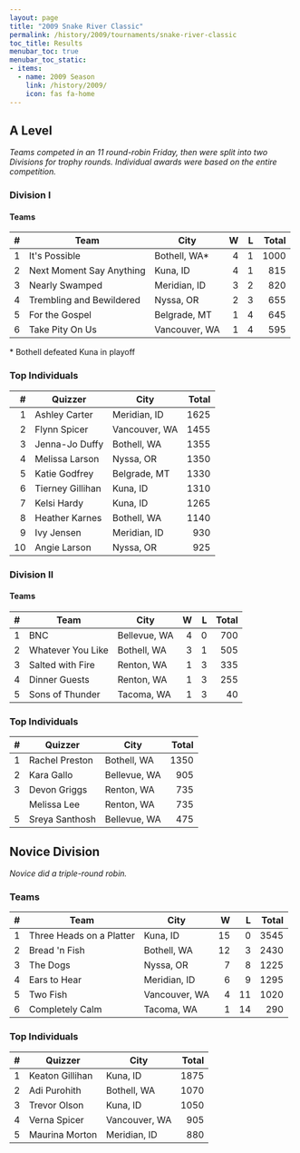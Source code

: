 ```yaml
---
layout: page
title: "2009 Snake River Classic"
permalink: /history/2009/tournaments/snake-river-classic
toc_title: Results
menubar_toc: true
menubar_toc_static:
- items:
  - name: 2009 Season
    link: /history/2009/
    icon: fas fa-home
---
```


## A Level

*Teams competed in an 11 round-robin Friday, then were split into two Divisions for trophy rounds. Individual awards were based on the entire competition.*

### Division I

#### Teams

|    # | Team                     | City          |    W |    L | Total |
| ---: | ------------------------ | ------------- | ---: | ---: | ----: |
|    1 | It's Possible            | Bothell, WA*  |    4 |    1 |  1000 |
|    2 | Next Moment Say Anything | Kuna, ID      |    4 |    1 |   815 |
|    3 | Nearly Swamped           | Meridian, ID  |    3 |    2 |   820 |
|    4 | Trembling and Bewildered | Nyssa, OR     |    2 |    3 |   655 |
|    5 | For the Gospel           | Belgrade, MT  |    1 |    4 |   645 |
|    6 | Take Pity On Us          | Vancouver, WA |    1 |    4 |   595 |

\* Bothell defeated Kuna in playoff

### Top Individuals

|    # | Quizzer          | City          | Total |
| ---: | ---------------- | ------------- | ----: |
|    1 | Ashley Carter    | Meridian, ID  |  1625 |
|    2 | Flynn Spicer     | Vancouver, WA |  1455 |
|    3 | Jenna-Jo Duffy   | Bothell, WA   |  1355 |
|    4 | Melissa Larson   | Nyssa, OR     |  1350 |
|    5 | Katie Godfrey    | Belgrade, MT  |  1330 |
|    6 | Tierney Gillihan | Kuna, ID      |  1310 |
|    7 | Kelsi Hardy      | Kuna, ID      |  1265 |
|    8 | Heather Karnes   | Bothell, WA   |  1140 |
|    9 | Ivy Jensen       | Meridian, ID  |   930 |
|   10 | Angie Larson     | Nyssa, OR     |   925 |

### Division II

#### Teams

|    # | Team              | City         |    W |    L | Total |
| ---: | ----------------- | ------------ | ---: | ---: | ----: |
|    1 | BNC               | Bellevue, WA |    4 |    0 |   700 |
|    2 | Whatever You Like | Bothell, WA  |    3 |    1 |   505 |
|    3 | Salted with Fire  | Renton, WA   |    1 |    3 |   335 |
|    4 | Dinner Guests     | Renton, WA   |    1 |    3 |   255 |
|    5 | Sons of Thunder   | Tacoma, WA   |    1 |    3 |    40 |

### Top Individuals

|    # | Quizzer        | City         | Total |
| ---: | -------------- | ------------ | ----: |
|    1 | Rachel Preston | Bothell, WA  |  1350 |
|    2 | Kara Gallo     | Bellevue, WA |   905 |
|    3 | Devon Griggs   | Renton, WA   |   735 |
|      | Melissa Lee    | Renton, WA   |   735 |
|    5 | Sreya Santhosh | Bellevue, WA |   475 |

## Novice Division

*Novice did a triple-round robin.*

### Teams

|    # | Team                     | City          |    W |    L | Total |
| ---: | ------------------------ | ------------- | ---: | ---: | ----: |
|    1 | Three Heads on a Platter | Kuna, ID      |   15 |    0 |  3545 |
|    2 | Bread 'n Fish            | Bothell, WA   |   12 |    3 |  2430 |
|    3 | The Dogs                 | Nyssa, OR     |    7 |    8 |  1225 |
|    4 | Ears to Hear             | Meridian, ID  |    6 |    9 |  1295 |
|    5 | Two Fish                 | Vancouver, WA |    4 |   11 |  1020 |
|    6 | Completely Calm          | Tacoma, WA    |    1 |   14 |   290 |

### Top Individuals

|    # | Quizzer         | City          | Total |
| ---: | --------------- | ------------- | ----: |
|    1 | Keaton Gillihan | Kuna, ID      |  1875 |
|    2 | Adi Purohith    | Bothell, WA   |  1070 |
|    3 | Trevor Olson    | Kuna, ID      |  1050 |
|    4 | Verna Spicer    | Vancouver, WA |   905 |
|    5 | Maurina Morton  | Meridian, ID  |   880 |
